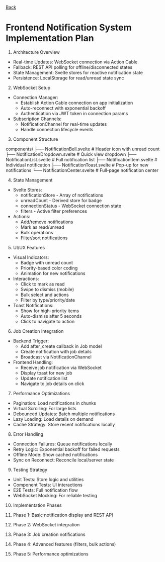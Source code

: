 [Back](../README.md)

# Frontend Notification System Implementation Plan

1. Architecture Overview

- Real-time Updates: WebSocket connection via Action Cable
- Fallback: REST API polling for offline/disconnected states
- State Management: Svelte stores for reactive notification state
- Persistence: LocalStorage for read/unread state sync

2. WebSocket Setup

- Connection Manager:
  - Establish Action Cable connection on app initialization
  - Auto-reconnect with exponential backoff
  - Authentication via JWT token in connection params
- Subscription Channels:
  - NotificationChannel for real-time updates
  - Handle connection lifecycle events

3. Component Structure

components/
├── NotificationBell.svelte        # Header icon with unread count
├── NotificationDropdown.svelte    # Quick view dropdown
├── NotificationList.svelte        # Full notification list
├── NotificationItem.svelte        # Individual notification
├── NotificationToast.svelte       # Pop-up for new notifications
└── NotificationCenter.svelte      # Full-page notification center

4. State Management

- Svelte Stores:
  - notificationStore - Array of notifications
  - unreadCount - Derived store for badge
  - connectionStatus - WebSocket connection state
  - filters - Active filter preferences
- Actions:
  - Add/remove notifications
  - Mark as read/unread
  - Bulk operations
  - Filter/sort notifications

5. UI/UX Features

- Visual Indicators:
  - Badge with unread count
  - Priority-based color coding
  - Animation for new notifications
- Interactions:
  - Click to mark as read
  - Swipe to dismiss (mobile)
  - Bulk select and actions
  - Filter by type/priority/date
- Toast Notifications:
  - Show for high-priority items
  - Auto-dismiss after 5 seconds
  - Click to navigate to action

6. Job Creation Integration

- Backend Trigger:
  - Add after_create callback in Job model
  - Create notification with job details
  - Broadcast via NotificationChannel
- Frontend Handling:
  - Receive job notification via WebSocket
  - Display toast for new job
  - Update notification list
  - Navigate to job details on click

7. Performance Optimizations

- Pagination: Load notifications in chunks
- Virtual Scrolling: For large lists
- Debounced Updates: Batch multiple notifications
- Lazy Loading: Load details on demand
- Cache Strategy: Store recent notifications locally

8. Error Handling

- Connection Failures: Queue notifications locally
- Retry Logic: Exponential backoff for failed requests
- Offline Mode: Show cached notifications
- Sync on Reconnect: Reconcile local/server state

9. Testing Strategy

- Unit Tests: Store logic and utilities
- Component Tests: UI interactions
- E2E Tests: Full notification flow
- WebSocket Mocking: For reliable testing

10. Implementation Phases

1. Phase 1: Basic notification display and REST API
2. Phase 2: WebSocket integration
3. Phase 3: Job creation notifications
4. Phase 4: Advanced features (filters, bulk actions)
5. Phase 5: Performance optimizations
